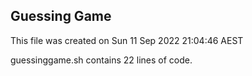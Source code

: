 ## Guessing Game

This file was created on
Sun 11 Sep 2022 21:04:46 AEST

guessinggame.sh contains
22
lines of code.
